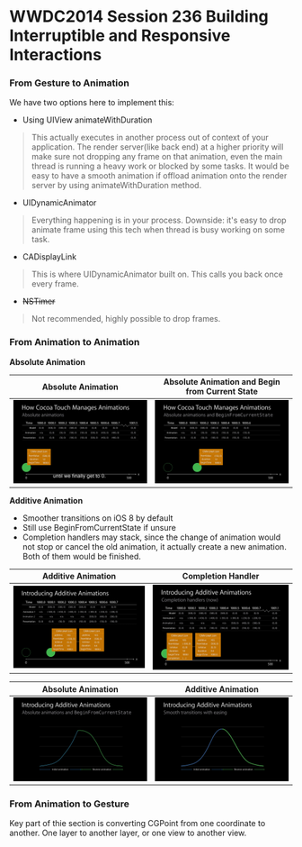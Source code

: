 # WWDC2014 Session 236 Building Interruptible and Responsive Interactions

### From Gesture to Animation
We have two options here to implement this:

- Using UIView animateWithDuration
> This actually executes in another process out of context of your application. The render server(like back end) at a higher priority will make sure not dropping any frame on that animation, even the main thread is running a heavy work or blocked by some tasks. It would be easy to have a smooth animation if offload animation onto the render server by using animateWithDuration method.

- UIDynamicAnimator
> Everything happening is in your process.
> Downside: it's easy to drop animate frame using this tech when thread is busy working on some task.

- CADisplayLink
> This is where UIDynamicAnimator built on.
> This calls you back once every frame.

- ~~NSTimer~~
> Not recommended, highly possible to drop frames.

### From Animation to Animation
**Absolute Animation**

Absolute Animation | Absolute Animation and Begin from Current State
------------------------- | -------------------------------
![Absolute Animation](https://raw.githubusercontent.com/antonio081014/WWDC_Learning_Review/master/WWDC2014/WWDC2014%20Session%20236%20Building%20Interruptible%20and%20Responsive%20Interactions/vlcsnap-2015-08-24-11h53m27s246.png) | ![Absolute Animation and Begin from Current State](https://raw.githubusercontent.com/antonio081014/WWDC_Learning_Review/master/WWDC2014/WWDC2014%20Session%20236%20Building%20Interruptible%20and%20Responsive%20Interactions/vlcsnap-2015-08-24-11h55m43s713.png)

**Additive Animation**
- Smoother transitions on iOS 8 by default 
- Still use BeginFromCurrentState if unsure
- Completion handlers may stack, since the change of animation would not stop or cancel the old animation, it actually create a new animation. Both of them would be finished.

|Additive Animation|Completion Handler|
|------------------|--------------|
|![Additive Animation](https://raw.githubusercontent.com/antonio081014/WWDC_Learning_Review/master/WWDC2014/WWDC2014%20Session%20236%20Building%20Interruptible%20and%20Responsive%20Interactions/vlcsnap-2015-08-24-13h21m46s063.png) | ![](https://raw.githubusercontent.com/antonio081014/WWDC_Learning_Review/master/WWDC2014/WWDC2014%20Session%20236%20Building%20Interruptible%20and%20Responsive%20Interactions/vlcsnap-2015-08-24-14h48m04s032.png)|


|Absolute Animation|Additive Animation|
|------------------|--------------|
|![](https://raw.githubusercontent.com/antonio081014/WWDC_Learning_Review/master/WWDC2014/WWDC2014%20Session%20236%20Building%20Interruptible%20and%20Responsive%20Interactions/vlcsnap-2015-08-24-13h22m22s499.png) | ![](https://raw.githubusercontent.com/antonio081014/WWDC_Learning_Review/master/WWDC2014/WWDC2014%20Session%20236%20Building%20Interruptible%20and%20Responsive%20Interactions/vlcsnap-2015-08-24-13h22m28s162.png)|

### From Animation to Gesture
Key part of thie section is converting CGPoint from one coordinate to another. One layer to another layer, or one view to another view.
